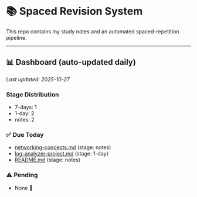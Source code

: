 # 📚 Spaced Revision System

This repo contains my study notes and an automated spaced-repetition pipeline.

---

## 📊 Dashboard (auto-updated daily)

_Last updated: 2025-10-27_


### Stage Distribution
- 7-days: 1
- 1-day: 2
- notes: 2

### ✅ Due Today
- [networking-concepts.md](notes/networking-concepts.md) (stage: notes)
- [log-analyzer-project.md](notes/log-analyzer-project.md) (stage: 1-day)
- [README.md](notes/README.md) (stage: notes)

### ⚠️ Pending
- None 🎉